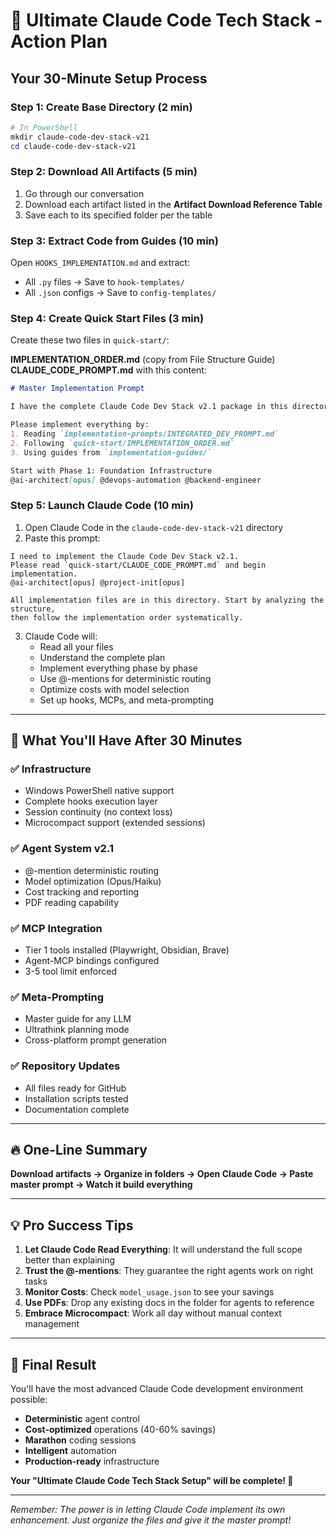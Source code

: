 # 🚀 Ultimate Claude Code Tech Stack - Action Plan

## Your 30-Minute Setup Process

### Step 1: Create Base Directory (2 min)
```powershell
# In PowerShell
mkdir claude-code-dev-stack-v21
cd claude-code-dev-stack-v21
```

### Step 2: Download All Artifacts (5 min)
1. Go through our conversation
2. Download each artifact listed in the **Artifact Download Reference Table**
3. Save each to its specified folder per the table

### Step 3: Extract Code from Guides (10 min)
Open `HOOKS_IMPLEMENTATION.md` and extract:
- All `.py` files → Save to `hook-templates/`
- All `.json` configs → Save to `config-templates/`

### Step 4: Create Quick Start Files (3 min)
Create these two files in `quick-start/`:

**IMPLEMENTATION_ORDER.md** (copy from File Structure Guide)
**CLAUDE_CODE_PROMPT.md** with this content:

```markdown
# Master Implementation Prompt

I have the complete Claude Code Dev Stack v2.1 package in this directory.

Please implement everything by:
1. Reading `implementation-prompts/INTEGRATED_DEV_PROMPT.md`
2. Following `quick-start/IMPLEMENTATION_ORDER.md`
3. Using guides from `implementation-guides/`

Start with Phase 1: Foundation Infrastructure
@ai-architect[opus] @devops-automation @backend-engineer
```

### Step 5: Launch Claude Code (10 min)
1. Open Claude Code in the `claude-code-dev-stack-v21` directory
2. Paste this prompt:

```
I need to implement the Claude Code Dev Stack v2.1. 
Please read `quick-start/CLAUDE_CODE_PROMPT.md` and begin implementation.
@ai-architect[opus] @project-init[opus]

All implementation files are in this directory. Start by analyzing the structure,
then follow the implementation order systematically.
```

3. Claude Code will:
   - Read all your files
   - Understand the complete plan
   - Implement everything phase by phase
   - Use @-mentions for deterministic routing
   - Optimize costs with model selection
   - Set up hooks, MCPs, and meta-prompting

---

## 🎯 What You'll Have After 30 Minutes

### ✅ Infrastructure
- Windows PowerShell native support
- Complete hooks execution layer
- Session continuity (no context loss)
- Microcompact support (extended sessions)

### ✅ Agent System v2.1
- @-mention deterministic routing
- Model optimization (Opus/Haiku)
- Cost tracking and reporting
- PDF reading capability

### ✅ MCP Integration
- Tier 1 tools installed (Playwright, Obsidian, Brave)
- Agent-MCP bindings configured
- 3-5 tool limit enforced

### ✅ Meta-Prompting
- Master guide for any LLM
- Ultrathink planning mode
- Cross-platform prompt generation

### ✅ Repository Updates
- All files ready for GitHub
- Installation scripts tested
- Documentation complete

---

## 🔥 One-Line Summary

**Download artifacts → Organize in folders → Open Claude Code → Paste master prompt → Watch it build everything**

---

## 💡 Pro Success Tips

1. **Let Claude Code Read Everything**: It will understand the full scope better than explaining
2. **Trust the @-mentions**: They guarantee the right agents work on right tasks
3. **Monitor Costs**: Check `model_usage.json` to see your savings
4. **Use PDFs**: Drop any existing docs in the folder for agents to reference
5. **Embrace Microcompact**: Work all day without manual context management

---

## 🎊 Final Result

You'll have the most advanced Claude Code development environment possible:
- **Deterministic** agent control
- **Cost-optimized** operations (40-60% savings)
- **Marathon** coding sessions
- **Intelligent** automation
- **Production-ready** infrastructure

**Your "Ultimate Claude Code Tech Stack Setup" will be complete! 🚀**

---

*Remember: The power is in letting Claude Code implement its own enhancement. Just organize the files and give it the master prompt!*